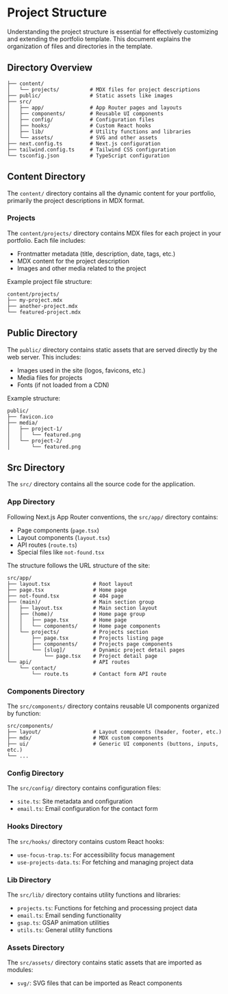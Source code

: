 # Project Structure

Understanding the project structure is essential for effectively customizing and extending the portfolio template. This document explains the organization of files and directories in the template.

## Directory Overview

```
├── content/
│   └── projects/          # MDX files for project descriptions
├── public/                # Static assets like images
├── src/
│   ├── app/               # App Router pages and layouts
│   ├── components/        # Reusable UI components
│   ├── config/            # Configuration files
│   ├── hooks/             # Custom React hooks
│   ├── lib/               # Utility functions and libraries
│   └── assets/            # SVG and other assets
├── next.config.ts         # Next.js configuration
├── tailwind.config.ts     # Tailwind CSS configuration
└── tsconfig.json          # TypeScript configuration
```

## Content Directory

The `content/` directory contains all the dynamic content for your portfolio, primarily the project descriptions in MDX format.

### Projects

The `content/projects/` directory contains MDX files for each project in your portfolio. Each file includes:

- Frontmatter metadata (title, description, date, tags, etc.)
- MDX content for the project description
- Images and other media related to the project

Example project file structure:
```
content/projects/
├── my-project.mdx
├── another-project.mdx
└── featured-project.mdx
```

## Public Directory

The `public/` directory contains static assets that are served directly by the web server. This includes:

- Images used in the site (logos, favicons, etc.)
- Media files for projects
- Fonts (if not loaded from a CDN)

Example structure:
```
public/
├── favicon.ico
├── media/
│   ├── project-1/
│   │   └── featured.png
│   └── project-2/
│       └── featured.png
```

## Src Directory

The `src/` directory contains all the source code for the application.

### App Directory

Following Next.js App Router conventions, the `src/app/` directory contains:

- Page components (`page.tsx`)
- Layout components (`layout.tsx`)
- API routes (`route.ts`)
- Special files like `not-found.tsx`

The structure follows the URL structure of the site:
```
src/app/
├── layout.tsx              # Root layout
├── page.tsx                # Home page
├── not-found.tsx           # 404 page
├── (main)/                 # Main section group
│   ├── layout.tsx          # Main section layout
│   ├── (home)/             # Home page group
│   │   ├── page.tsx        # Home page
│   │   └── components/     # Home page components
│   └── projects/           # Projects section
│       ├── page.tsx        # Projects listing page
│       ├── components/     # Projects page components
│       └── [slug]/         # Dynamic project detail pages
│           └── page.tsx    # Project detail page
└── api/                    # API routes
    └── contact/
        └── route.ts        # Contact form API route
```

### Components Directory

The `src/components/` directory contains reusable UI components organized by function:

```
src/components/
├── layout/                 # Layout components (header, footer, etc.)
├── mdx/                    # MDX custom components
├── ui/                     # Generic UI components (buttons, inputs, etc.)
└── ...
```

### Config Directory

The `src/config/` directory contains configuration files:

- `site.ts`: Site metadata and configuration
- `email.ts`: Email configuration for the contact form

### Hooks Directory

The `src/hooks/` directory contains custom React hooks:

- `use-focus-trap.ts`: For accessibility focus management
- `use-projects-data.ts`: For fetching and managing project data

### Lib Directory

The `src/lib/` directory contains utility functions and libraries:

- `projects.ts`: Functions for fetching and processing project data
- `email.ts`: Email sending functionality
- `gsap.ts`: GSAP animation utilities
- `utils.ts`: General utility functions

### Assets Directory

The `src/assets/` directory contains static assets that are imported as modules:

- `svg/`: SVG files that can be imported as React components